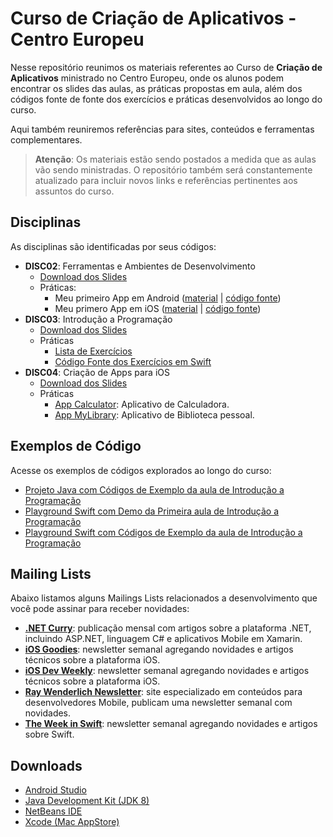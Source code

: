 # Curso de Criação de Aplicativos - Centro Europeu
Nesse repositório reunimos os materiais referentes ao Curso de **Criação de Aplicativos** ministrado no Centro Europeu, onde os alunos podem encontrar os slides das aulas, as práticas propostas em aula, além dos códigos fonte de fonte dos exercícios e práticas desenvolvidos ao longo do curso.

Aqui também reuniremos referências para sites, conteúdos e ferramentas complementares.

> **Atenção**: Os materiais estão sendo postados a medida que as aulas vão sendo ministradas. O repositório também será constantemente atualizado para incluir novos links e referências pertinentes aos assuntos do curso.

## Disciplinas
As disciplinas são identificadas por seus códigos:
* **DISC02**: Ferramentas e Ambientes de Desenvolvimento
	* [Download dos Slides](Disciplinas/DISC02-Ferramentas/Slides/DISC02-Slides.pdf)
	* Práticas:
		* Meu primeiro App em Android ([material](http://bit.ly/ce-android-studio) | [código fonte](Disciplinas/DISC02-Ferramentas/Practices/Sources/Android/MyFirstApp))
		* Meu primero App em iOS ([material](http://bit.ly/ce-xcode) | [código fonte](Disciplinas/DISC02-Ferramentas/Practices/Sources/iOS/MyFirstApp))
* **DISC03**: Introdução a Programação
	* [Download dos Slides](Disciplinas/DISC03-Programacao/Slides/DISC03-Slides.pdf)
	* Práticas
		* [Lista de Exercícios](Disciplinas/DISC03-Programacao/README.md)
		* [Código Fonte dos Exercícios em Swift](Source/Swift%20Playgrounds/DISC03-Exercicios.playground)
* **DISC04**: Criação de Apps para iOS
	* [Download dos Slides](Disciplinas/DISC04-iOS/Slides/DISC04-Slides.pdf)
	* Práticas
		* [App Calculator](Source/iOS/DISC04-Samples/Calculator): Aplicativo de Calculadora.
		* [App MyLibrary](Source/iOS/DISC04-Samples/MyLibrary): Aplicativo de Biblioteca pessoal.


## Exemplos de Código
Acesse os exemplos de códigos explorados ao longo do curso:

* [Projeto Java com Códigos de Exemplo da aula de Introdução a Programação](Source/Java/DISC03-Samples)
* [Playground Swift com Demo da Primeira aula de Introdução a Programação](Source/Swift%20Playgrounds/DemoProgramacao.playground)
* [Playground Swift com Códigos de Exemplo da aula de Introdução a Programação](Source/Swift%20Playgrounds/DISC03-Samples.playground)

## Mailing Lists
Abaixo listamos alguns Mailings Lists relacionados a desenvolvimento que você pode assinar para receber novidades:

* [**.NET Curry**](http://dotnetcurry.com): publicação mensal com artigos sobre a plataforma .NET, incluindo ASP.NET, linguagem C# e aplicativos Mobile em Xamarin.
* [**iOS Goodies**](http://ios-goodies.com): newsletter semanal agregando novidades e artigos técnicos sobre a plataforma iOS.
* [**iOS Dev Weekly**](https://iosdevweekly.com): newsletter semanal agregando novidades e artigos técnicos sobre a plataforma iOS.
* [**Ray Wenderlich Newsletter**](https://www.raywenderlich.com/newsletter): site especializado em conteúdos para desenvolvedores Mobile, publicam uma newsletter semanal com novidades.
* [**The Week in Swift**](https://swiftnews.curated.co): newsletter semanal agregando novidades e artigos sobre Swift.

## Downloads
* [Android Studio](https://developer.android.com/studio/index.html?hl=pt-br)
* [Java Development Kit (JDK 8)](http://www.oracle.com/technetwork/pt/java/javase/downloads/jdk8-downloads-2133151.html)
* [NetBeans IDE](https://netbeans.org/downloads/)
* [Xcode (Mac AppStore)](https://itunes.apple.com/app/xcode/id497799835?mt=12)

